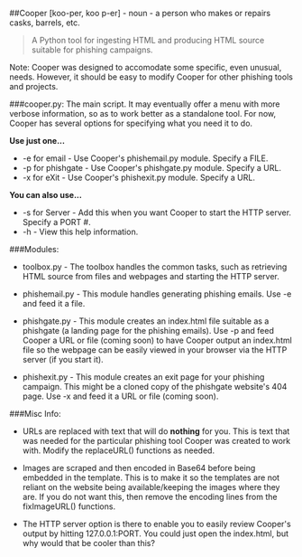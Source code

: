 ##Cooper [koo-per, koo p-er] - noun - a person who makes or repairs casks, barrels, etc.

>A Python tool for ingesting HTML and producing HTML source suitable for phishing campaigns.

Note: Cooper was designed to accomodate some specific, even unusual, needs. However, it should be easy to modify Cooper for other phishing tools and projects.

###cooper.py:
The main script. It may eventually offer a menu with more verbose information, so as to work better as a standalone tool. For now, Cooper has several options for specifying what you need it to do.

**Use just one...**
* -e for email - Use Cooper's phishemail.py module. Specify a FILE.
* -p for phishgate - Use Cooper's phishgate.py module. Specify a URL.
* -x for eXit - Use Cooper's phishexit.py module. Specify a URL.

**You can also use...**
* -s for Server - Add this when you want Cooper to start the HTTP server. Specify a PORT #.
* -h - View this help information.

###Modules:
* toolbox.py - The toolbox handles the common tasks, such as retrieving HTML source from files and webpages and starting the HTTP server.

* phishemail.py - This module handles generating phishing emails. Use -e and feed it a file.

* phishgate.py - This module creates an index.html file suitable as a phishgate (a landing page for the phishing emails). Use -p and feed Cooper a URL or file (coming soon) to have Cooper output an index.html file so the webpage can be easily viewed in your browser via the HTTP server (if you start it).

* phishexit.py - This module creates an exit page for your phishing campaign. This might be a cloned copy of the phishgate website's 404 page. Use -x and feed it a URL or file (coming soon).

###Misc Info:
* URLs are replaced with text that will do **nothing** for you. This is text that was needed for the particular phishing tool Cooper was created to work with. Modify the replaceURL() functions as needed.

* Images are scraped and then encoded in Base64 before being embedded in the template. This is to make it so the templates are not reliant on the website being available/keeping the images where they are. If you do not want this, then remove the encoding lines from the fixImageURL() functions.

* The HTTP server option is there to enable you to easily review Cooper's output by hitting 127.0.0.1:PORT. You could just open the index.html, but why would that be cooler than this?
